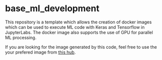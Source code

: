 # base_ml_development

This repository is a template which allows the creation of docker images which can be used to execute ML code with Keras and Tensorflow in JupyterLabs.
The docker image also supports the use of GPU for parallel ML processing. 

If you are looking for the image generated by this code, feel free to use the your prefered image from [this hub](https://hub.docker.com/repository/docker/1150524/keras_jupyterlabs/general).
